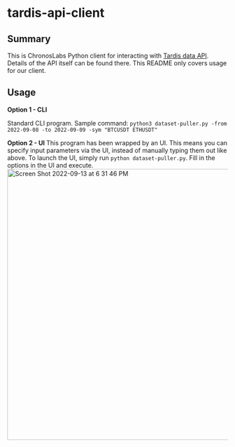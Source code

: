 # tardis-api-client

## Summary
This is ChronosLabs Python client for interacting with [Tardis data API](https://docs.tardis.dev/downloadable-csv-files). Details of the API itself can be found there. This README only covers usage for our client.

## Usage

**Option 1 - CLI**

Standard CLI program. Sample command: 
`python3 dataset-puller.py -from 2022-09-08 -to 2022-09-09 -sym "BTCUSDT ETHUSDT"`

**Option 2 - UI**
This program has been wrapped by an UI. This means you can specify input parameters via the UI, instead of manually typing them out like above. To launch the UI, simply run `python dataset-puller.py`. Fill in the options in the UI and execute.
<img width="618" alt="Screen Shot 2022-09-13 at 6 31 46 PM" src="https://user-images.githubusercontent.com/113400670/190021372-43e18dad-8fef-4d0e-a5fd-0a2db4bf31e1.png">

